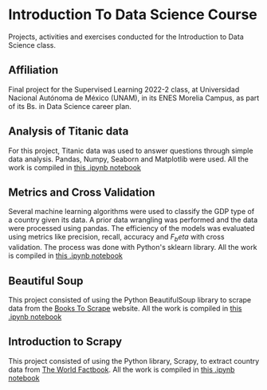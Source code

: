 # Introduction To Data Science Course
Projects, activities and exercises conducted for the Introduction to Data Science class.

## Affiliation
Final project for the Supervised Learning 2022-2 class, at Universidad Nacional Autónoma de México (UNAM), in its ENES Morelia Campus, as part of its Bs. in Data Science career plan. 

## Analysis of Titanic data
For this project, Titanic data was used to answer questions through simple data analysis. Pandas, Numpy, Seaborn and Matplotlib were used. All the work is compiled in [this .ipynb notebook](https://github.com/LuisDHuante/Introduction-To-Data-Science-Course/blob/main/Proyecto1_Titanic.ipynb)


## Metrics and Cross Validation
Several machine learning algorithms were used to classify the GDP type of a country given its data. A prior data wrangling was performed and the data were processed using pandas. The efficiency of the models was evaluated using metrics like precision, recall, accuracy and $F_beta$ with cross validation. The process was done with Python's sklearn library.  All the work is compiled in [this .ipynb notebook](https://github.com/LuisDHuante/Introduction-To-Data-Science-Course/blob/main/Proyecto2_ValidacionCruzadaMetricas_LDHG.ipynb)


## Beautiful Soup
This project consisted of using the Python BeautifulSoup library to scrape data from the [Books To Scrape](https://books.toscrape.com/) website. All the work is compiled in [this .ipynb notebook](https://github.com/LuisDHuante/Introduction-To-Data-Science-Course/blob/main/Proyecto3_WebScraping_LDHG2.ipynb)

## Introduction to Scrapy
This project consisted of using the Python library, Scrapy, to extract country data from [The World Factbook](https://www.cia.gov/the-world-factbook/countries/). All the work is compiled in [this .ipynb notebook](https://github.com/LuisDHuante/Introduction-To-Data-Science-Course/blob/main/Proyecto3_WebScraping_LDHG2.ipynb)

